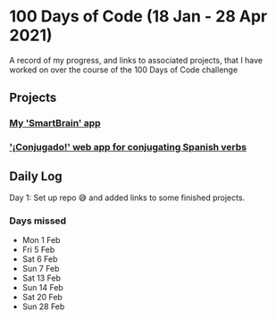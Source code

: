 # 100 Days of Code (18 Jan - 28 Apr 2021)
A record of my progress, and links to associated projects, that I have worked on over the course of the 100 Days of Code challenge

## Projects
### [My 'SmartBrain' app](https://smart-brain--front-end.herokuapp.com/)

### ['¡Conjugado!' web app for conjugating Spanish verbs](https://conjugado-frontend.herokuapp.com/)

## Daily Log
Day 1: Set up repo 😅 and added links to some finished projects.

### Days missed
- Mon 1 Feb
- Fri 5 Feb
- Sat 6 Feb
- Sun 7 Feb
- Sat 13 Feb
- Sun 14 Feb
- Sat 20 Feb
- Sun 28 Feb
